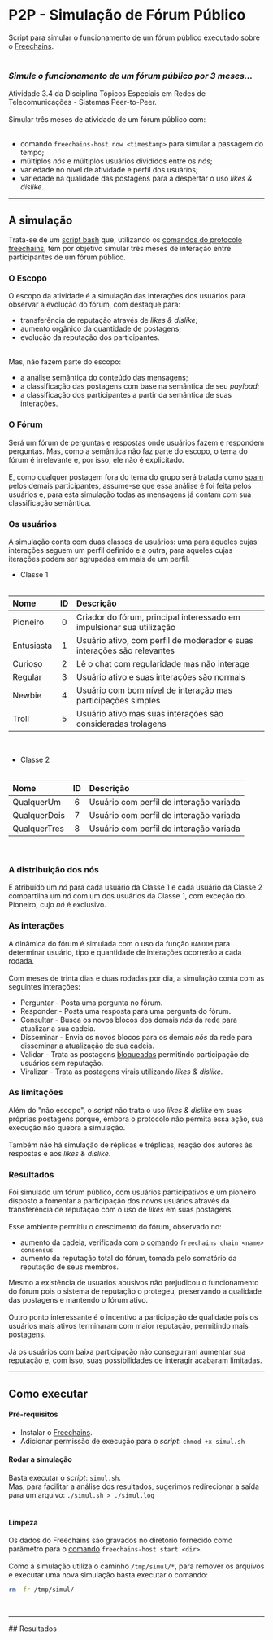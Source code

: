 # P2P - Simulação de Fórum Público

Script para simular o funcionamento de um fórum público executado sobre o [Freechains](https://github.com/Freechains/README). <br><br>

### _Simule o funcionamento de um fórum público por 3 meses..._

Atividade 3.4 da Disciplina Tópicos Especiais em Redes de Telecomunicações - Sistemas Peer-to-Peer.<br> <br>
Simular três meses de atividade de um fórum público com:<br><br>
- comando `freechains-host now <timestamp>` para simular a passagem do tempo;<br>
- múltiplos _nós_ e múltiplos usuários divididos entre os _nós_;<br>
- variedade no nível de atividade e perfil dos usuários;<br>
- variedade na qualidade das postagens para a despertar o uso _likes & dislike_.<br>
<hr>

## A simulação

Trata-se de um [script bash](https://pt.wikipedia.org/wiki/Shell_script) que, utilizando os [comandos do protocolo freechains](https://github.com/Freechains/README/blob/master/docs/cmds.md), tem por objetivo simular três meses de interação entre participantes de um fórum público.<br>

### O Escopo

O escopo da atividade é a simulação das interações dos usuários para observar a evolução do fórum, com destaque para:<br>

- transferência de reputação através de _likes & dislike_;<br>
- aumento orgânico da quantidade de postagens;<br>
- evolução da reputação dos participantes.<br><br>

Mas, não fazem parte do escopo:<br>

- a análise semântica do conteúdo das mensagens;<br>
- a classificação das postagens com base na semântica de seu _payload_;<br>
- a classificação dos participantes a partir da semântica de suas interações.

### O Fórum
Será um fórum de perguntas e respostas onde usuários fazem e respondem perguntas. Mas, como a semântica não faz parte do escopo, o tema do fórum é irrelevante e, por isso, ele não é explicitado.<br><br>
E, como qualquer postagem fora do tema do grupo será tratada como [spam](https://pt.wikipedia.org/wiki/Spam) pelos demais participantes, assume-se que essa análise é foi feita pelos usuários e, para esta simulação todas as mensagens já contam com sua classificação semântica. 

### Os usuários

A simulação conta com duas classes de usuários: uma para aqueles cujas interações seguem um perfil definido e a outra, para aqueles cujas iterações podem ser agrupadas em mais de um perfil.<br>

- Classe 1<br><br>

Nome | ID | Descrição
:------------ | :-----: | :----------------------
Pioneiro | 0 | Criador do fórum, principal interessado em impulsionar sua utilização
Entusiasta | 1 | Usuário ativo, com perfil de moderador e suas interações são relevantes 
Curioso | 2 | Lê o chat com regularidade mas não interage       
Regular | 3 | Usuário ativo e suas interações são normais 
Newbie | 4 | Usuário com bom nível de interação mas participações simples
Troll | 5 | Usuário ativo mas suas interações são consideradas trolagens
<br>

- Classe 2  <br><br>

Nome | ID | Descrição
:------------ | :-----: | :----------------------
QualquerUm | 6 | Usuário com perfil de interação variada
QualquerDois | 7 | Usuário com perfil de interação variada
QualquerTres | 8 | Usuário com perfil de interação variada
<br>

### A distribuição dos nós

É atribuído um _nó_ para cada usuário da Classe 1 e cada usuário da Classe 2 compartilha um _nó_ com um dos usuários da Classe 1, com exceção do Pioneiro, cujo _nó_ é exclusivo.<br>

### As interações
A dinâmica do fórum é simulada com o uso da função `RANDOM` para determinar  usuário, tipo e quantidade de interações ocorrerão a cada rodada.<br><br>
Com meses de trinta dias e duas rodadas por dia, a simulação conta com as seguintes interações:<br> 

- Perguntar  - Posta uma pergunta no fórum.
- Responder  - Posta uma resposta para uma pergunta do fórum.
- Consultar  - Busca os novos blocos dos demais _nós_ da rede para atualizar a sua cadeia.
- Disseminar - Envia os novos blocos para os demais _nós_ da rede para disseminar a atualização de sua cadeia.
- Validar    - Trata as postagens [bloqueadas](https://github.com/Freechains/README/blob/master/docs/blocks.md) permitindo participação de usuários sem reputação.
- Viralizar  - Trata as postagens virais utilizando _likes & dislike_.<br>

### As limitações

Além do "não escopo", o _script_ não trata o uso _likes & dislike_ em suas próprias postagens porque, embora o protocolo não permita essa ação, sua execução não quebra a simulação.<br>
<br>Também não há simulação de réplicas e tréplicas, reação dos autores às respostas e aos _likes & dislike_.<br>

### Resultados
Foi simulado um fórum público, com usuários participativos e um pioneiro disposto a fomentar a participação dos novos usuários através da transferência de reputação com o uso de _likes_ em suas postagens.<br>
<br>Esse ambiente permitiu o crescimento do fórum, observado no:<br>

- aumento da cadeia, verificada com o [comando](https://github.com/Freechains/README/blob/master/docs/cmds.md#chain-consensus) `freechains chain <name> consensus`<br>
- aumento da reputação total do fórum, tomada pelo somatório da reputação de seus membros.<br>

Mesmo a existência de usuários abusivos não prejudicou o funcionamento do fórum pois o sistema de reputação o protegeu, preservando a qualidade das postagens e mantendo o fórum ativo.<br>
<br>Outro ponto interessante é o incentivo a participação de qualidade pois os usuários mais ativos terminaram com maior reputação, permitindo mais postagens.<br>
<br>Já os usuários com baixa participação não conseguiram aumentar sua reputação e, com isso, suas possibilidades de interagir acabaram limitadas.<br>
<hr>

## Como executar

#### Pré-requisitos

- Instalar o [Freechains](https://github.com/Freechains/README#install).<br>
- Adicionar permissão de execução para o _script_: `chmod +x simul.sh`<br>

#### Rodar a simulação 


Basta executar o _script_: `simul.sh`.<br>
Mas, para facilitar a análise dos resultados, sugerimos redirecionar a saída para um arquivo: `./simul.sh > ./simul.log`<br><br>


#### Limpeza

Os dados do Freechains são gravados no diretório fornecido como parâmetro para o [comando](https://github.com/Freechains/README/blob/master/docs/cmds.md#start) `freechains-host start <dir>`.
<br><br>Como a simulação utiliza o caminho `/tmp/simul/*`, para remover os arquivos e executar uma nova simulação basta executar o comando:<br>

```bash
rm -fr /tmp/simul/
```
<br>
<hr>
## Resultados

